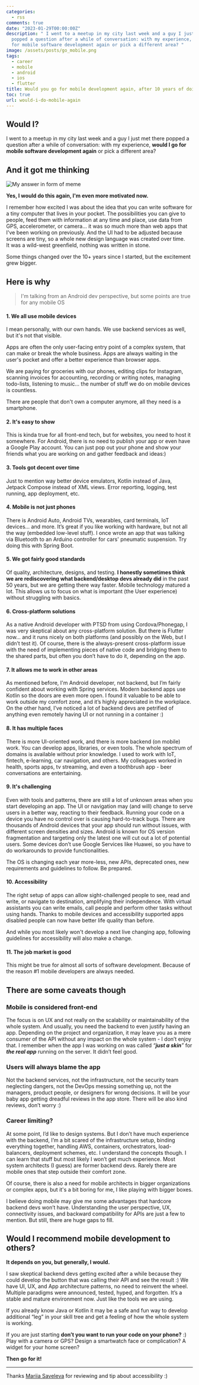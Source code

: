 ```yaml
---
categories:
  - rss
comments: true
date: "2023-01-29T00:00:00Z"
description: " I went to a meetup in my city last week and a guy I just met there
  popped a question after a while of conversation: with my experience, would I go
  for mobile software development again or pick a different area? "
image: /assets/posts/go_mobile.png
tags:
  - career
  - mobile
  - android
  - ios
  - flutter
title: Would you go for mobile development again, after 10 years of doing it?
toc: true
url: would-i-do-mobile-again
---
```


## Would I?

I went to a meetup in my city last week and a guy I just met there popped a question after a while of conversation: with my experience, **would I go for mobile software development again** or pick a different area?

## And it got me thinking

![My answer in form of meme](assets/posts/mobile-meme.jpg)

**Yes, I would do this again, I'm even more motivated now.**

I remember how excited I was about the idea that you can write software for a tiny computer that lives in your pocket. The possibilities you can give to people, feed them with information at any time and place, use data from GPS, accelerometer, or camera... it was so much more than web apps that I've been working on previously. And the UI had to be adjusted because screens are tiny, so a whole new design language was created over time.  
It was a wild-west greenfield, nothing was written in stone.

Some things changed over the 10+ years since I started, but the excitement grew bigger.

## Here is why

> I'm talking from an Android dev perspective, but some points are true for any mobile OS

#### 1. We all use mobile devices

I mean personally, with our own hands. We use backend services as well, but it's not that visible.

Apps are often the only user-facing entry point of a complex system, that can make or break the whole business. Apps are always waiting in the user's pocket and offer a better experience than browser apps.

We are paying for groceries with our phones, editing clips for Instagram, scanning invoices for accounting, recording or writing notes, managing todo-lists, listening to music... the number of stuff we do on mobile devices is countless.

There are people that don't own a computer anymore, all they need is a smartphone.

#### 2. It's easy to show

This is kinda true for all front-end tech, but for websites, you need to host it somewhere. For Android, there is no need to publish your app or even have a Google Play account. You can just pop out your phone and show your friends what you are working on and gather feedback and ideas:)

#### 3. Tools got decent over time

Just to mention way better device emulators, Kotlin instead of Java, Jetpack Compose instead of XML views. Error reporting, logging, test running, app deployment, etc.

#### 4. Mobile is not just phones

There is Android Auto, Android TVs, wearables, card terminals, IoT devices… and more. It’s great if you like working with hardware, but not all the way (embedded low-level stuff). I once wrote an app that was talking via Bluetooth to an Arduino controller for cars' pneumatic suspension. Try doing this with Spring Boot.

#### 5. We got fairly good standards

Of quality, architecture, designs, and testing. **I honestly sometimes think we are rediscovering what backend/desktop devs already did** in the past 50 years, but we are getting there way faster. Mobile technology matured a lot. This allows us to focus on what is important (the User experience) without struggling with basics.

#### 6. Cross-platform solutions

As a native Android developer with PTSD from using Cordova/Phonegap, I was very skeptical about any cross-platform solution. But there is Flutter now… and it runs nicely on both platforms (and possibly on the Web, but I didn’t test it). Of course, there is the always-present cross-platform issue with the need of implementing pieces of native code and bridging them to the shared parts, but often you don’t have to do it, depending on the app.

#### 7. It allows me to work in other areas

As mentioned before, I'm Android developer, not backend, but I’m fairly confident about working with Spring services. Modern backend apps use Kotlin so the doors are even more open. I found it valuable to be able to work outside my comfort zone, and it’s highly appreciated in the workplace. On the other hand, I’ve noticed a lot of backend devs are petrified of anything even remotely having UI or not running in a container :)

#### 8. It has multiple faces

There is more UI-oriented work, and there is more backend (on mobile) work. You can develop apps, libraries, or even tools. The whole spectrum of domains is available without prior knowledge. I used to work with IoT, fintech, e-learning, car navigation, and others. My colleagues worked in health, sports apps, tv streaming, and even a toothbrush app - beer conversations are entertaining.

#### 9. It's challenging

Even with tools and patterns, there are still a lot of unknown areas when you start developing an app. The UI or navigation may (and will) change to serve users in a better way, reacting to their feedback. Running your code on a device you have no control over is causing hard-to-track bugs.
There are thousands of Android devices that your app should run without issues, with different screen densities and sizes. Android is known for OS version fragmentation and targeting only the latest one will cut out a lot of potential users. Some devices don’t use Google Services like Huawei, so you have to do workarounds to provide functionalities.

The OS is changing each year more-less, new APIs, deprecated ones, new requirements and guidelines to follow. Be prepared.

#### 10. Accessibility

The right setup of apps can allow sight-challenged people to see, read and write, or navigate to destination, amplifying their independence. With virtual assistants you can write emails, call people and perform other tasks without using hands. Thanks to mobile devices and accessibility supported apps disabled people can now have better life quality than before.

And while you most likely won't develop a next live changing app, following guidelines for accessibility will also make a change.

#### 11. The job market is good

This might be true for almost all sorts of software development. Because of the reason #1 mobile developers are always needed.

## There are some caveats though

### Mobile is considered front-end

The focus is on UX and not really on the scalability or maintainability of the whole system. And usually, you need the backend to even justify having an app. Depending on the project and organization, it may leave you as a mere consumer of the API without any impact on the whole system - I don’t enjoy that. I remember when the app I was working on was called _“**just a skin**”_ for _**the real app**_ running on the server. It didn’t feel good.

### Users will always blame the app

Not the backend services, not the infrastructure, not the security team neglecting dangers, not the DevOps messing something up, not the managers, product people, or designers for wrong decisions. It will be your baby app getting dreadful reviews in the app store. There will be also kind reviews, don’t worry :)

### Career limiting?

At some point, I’d like to design systems. But I don’t have much experience with the backend, I’m a bit scared of the infrastructure setup, binding everything together, handling AWS, containers, orchestrators, load-balancers, deployment schemes, etc. I understand the concepts though. I can learn that stuff but most likely I won’t get much experience. Most system architects (I guess) are former backend devs. Rarely there are mobile ones that step outside their comfort zone.

Of course, there is also a need for mobile architects in bigger organizations or complex apps, but it's a bit boring for me, I like playing with bigger boxes.

I believe doing mobile may give me some advantages that hardcore backend devs won’t have. Understanding the user perspective, UX, connectivity issues, and backward compatibility for APIs are just a few to mention. But still, there are huge gaps to fill.

## Would I recommend mobile development to others?

**It depends on you, but generally, I would.**

I saw skeptical backend devs getting excited after a while because they could develop the button that was calling their API and see the result :)
We have UI, UX, and App architecture patterns, no need to reinvent the wheel. Multiple paradigms were announced, tested, hyped, and forgotten. It’s a stable and mature environment now. Just like the tools we are using.

If you already know Java or Kotlin it may be a safe and fun way to develop additional “leg” in your skill tree and get a feeling of how the whole system is working.

If you are just starting **don’t you want to run your code on your phone?** :) Play with a camera or GPS? Design a smartwatch face or complication? A widget for your home screen?

**Then go for it!**

---

Thanks [Mariia Saveleva](https://lyumotech.com) for reviewing and tip about accessibility :)
